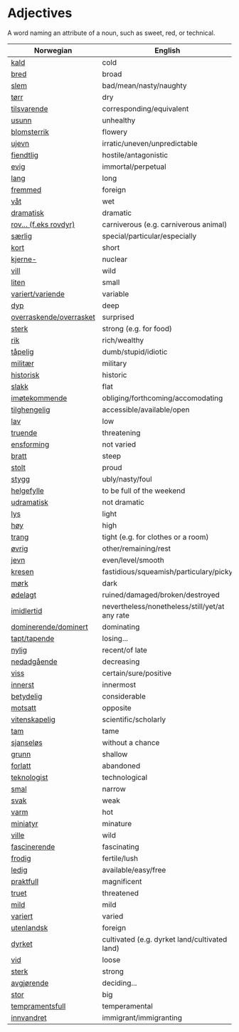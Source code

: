 # Adjectives

A word naming an attribute of a noun, such as sweet, red, or technical.

| Norwegian | English |
| --- | --- |
| [kald](https://www.ordnett.no/search?language=no&phrase=kald) | cold |
| [bred](https://www.ordnett.no/search?language=no&phrase=bred) | broad |
| [slem](https://www.ordnett.no/search?language=no&phrase=slem) | bad/mean/nasty/naughty |
| [tørr](https://www.ordnett.no/search?language=no&phrase=tørr) | dry |
| [tilsvarende](https://www.ordnett.no/search?language=no&phrase=tilsvarende) | corresponding/equivalent |
| [usunn](https://www.ordnett.no/search?language=no&phrase=usunn) | unhealthy |
| [blomsterrik](https://www.ordnett.no/search?language=no&phrase=blomsterrik) | flowery |
| [ujevn](https://www.ordnett.no/search?language=no&phrase=ujevn) | irratic/uneven/unpredictable |
| [fiendtlig](https://www.ordnett.no/search?language=no&phrase=fiendtlig) | hostile/antagonistic |
| [evig](https://www.ordnett.no/search?language=no&phrase=evig) | immortal/perpetual |
| [lang](https://www.ordnett.no/search?language=no&phrase=lang) | long |
| [fremmed](https://www.ordnett.no/search?language=no&phrase=fremmed) | foreign |
| [våt](https://www.ordnett.no/search?language=no&phrase=våt) | wet |
| [dramatisk](https://www.ordnett.no/search?language=no&phrase=dramatisk) | dramatic |
| [rov... (f.eks rovdyr)](https://www.ordnett.no/search?language=no&phrase=rov...%20(f.eks%20rovdyr)) | carniverous (e.g. carniverous animal) |
| [særlig](https://www.ordnett.no/search?language=no&phrase=særlig) | special/particular/especially |
| [kort](https://www.ordnett.no/search?language=no&phrase=kort) | short |
| [kjerne-](https://www.ordnett.no/search?language=no&phrase=kjerne-) | nuclear |
| [vill](https://www.ordnett.no/search?language=no&phrase=vill) | wild |
| [liten](https://www.ordnett.no/search?language=no&phrase=liten) | small |
| [variert/variende](https://www.ordnett.no/search?language=no&phrase=variert/variende) | variable |
| [dyp](https://www.ordnett.no/search?language=no&phrase=dyp) | deep |
| [overraskende/overrasket](https://www.ordnett.no/search?language=no&phrase=overraskende/overrasket) | surprised |
| [sterk](https://www.ordnett.no/search?language=no&phrase=sterk) | strong (e.g. for food) |
| [rik](https://www.ordnett.no/search?language=no&phrase=rik) | rich/wealthy |
| [tåpelig](https://www.ordnett.no/search?language=no&phrase=tåpelig) | dumb/stupid/idiotic |
| [militær](https://www.ordnett.no/search?language=no&phrase=militær) | military |
| [historisk](https://www.ordnett.no/search?language=no&phrase=historisk) | historic |
| [slakk](https://www.ordnett.no/search?language=no&phrase=slakk) | flat |
| [imøtekommende](https://www.ordnett.no/search?language=no&phrase=imøtekommende) | obliging/forthcoming/accomodating |
| [tilghengelig](https://www.ordnett.no/search?language=no&phrase=tilghengelig) | accessible/available/open |
| [lav](https://www.ordnett.no/search?language=no&phrase=lav) | low |
| [truende](https://www.ordnett.no/search?language=no&phrase=truende) | threatening |
| [ensforming](https://www.ordnett.no/search?language=no&phrase=ensforming) | not varied |
| [bratt](https://www.ordnett.no/search?language=no&phrase=bratt) | steep |
| [stolt](https://www.ordnett.no/search?language=no&phrase=stolt) | proud |
| [stygg](https://www.ordnett.no/search?language=no&phrase=stygg) | ubly/nasty/foul |
| [helgefylle](https://www.ordnett.no/search?language=no&phrase=helgefylle) | to be full of the weekend |
| [udramatisk](https://www.ordnett.no/search?language=no&phrase=udramatisk) | not dramatic |
| [lys](https://www.ordnett.no/search?language=no&phrase=lys) | light |
| [høy](https://www.ordnett.no/search?language=no&phrase=høy) | high |
| [trang](https://www.ordnett.no/search?language=no&phrase=trang) | tight (e.g. for clothes or a room) |
| [øvrig](https://www.ordnett.no/search?language=no&phrase=øvrig) | other/remaining/rest |
| [jevn](https://www.ordnett.no/search?language=no&phrase=jevn) | even/level/smooth |
| [kresen](https://www.ordnett.no/search?language=no&phrase=kresen) | fastidious/squeamish/particulary/picky |
| [mørk](https://www.ordnett.no/search?language=no&phrase=mørk) | dark |
| [ødelagt](https://www.ordnett.no/search?language=no&phrase=ødelagt) | ruined/damaged/broken/destroyed |
| [imidlertid](https://www.ordnett.no/search?language=no&phrase=imidlertid) | nevertheless/nonetheless/still/yet/at any rate |
| [dominerende/dominert](https://www.ordnett.no/search?language=no&phrase=dominerende/dominert) | dominating |
| [tapt/tapende](https://www.ordnett.no/search?language=no&phrase=tapt/tapende) | losing... |
| [nylig](https://www.ordnett.no/search?language=no&phrase=nylig) | recent/of late |
| [nedadgående](https://www.ordnett.no/search?language=no&phrase=nedadgående) | decreasing |
| [viss](https://www.ordnett.no/search?language=no&phrase=viss) | certain/sure/positive |
| [innerst](https://www.ordnett.no/search?language=no&phrase=innerst) | innermost |
| [betydelig](https://www.ordnett.no/search?language=no&phrase=betydelig) | considerable |
| [motsatt](https://www.ordnett.no/search?language=no&phrase=motsatt) | opposite |
| [vitenskapelig](https://www.ordnett.no/search?language=no&phrase=vitenskapelig) | scientific/scholarly |
| [tam](https://www.ordnett.no/search?language=no&phrase=tam) | tame |
| [sjanseløs](https://www.ordnett.no/search?language=no&phrase=sjanseløs) | without a chance |
| [grunn](https://www.ordnett.no/search?language=no&phrase=grunn) | shallow |
| [forlatt](https://www.ordnett.no/search?language=no&phrase=forlatt) | abandoned |
| [teknologist](https://www.ordnett.no/search?language=no&phrase=teknologist) | technological |
| [smal](https://www.ordnett.no/search?language=no&phrase=smal) | narrow |
| [svak](https://www.ordnett.no/search?language=no&phrase=svak) | weak |
| [varm](https://www.ordnett.no/search?language=no&phrase=varm) | hot |
| [miniatyr](https://www.ordnett.no/search?language=no&phrase=miniatyr) | minature |
| [ville](https://www.ordnett.no/search?language=no&phrase=ville) | wild |
| [fascinerende](https://www.ordnett.no/search?language=no&phrase=fascinerende) | fascinating |
| [frodig](https://www.ordnett.no/search?language=no&phrase=frodig) | fertile/lush |
| [ledig](https://www.ordnett.no/search?language=no&phrase=ledig) | available/easy/free |
| [praktfull](https://www.ordnett.no/search?language=no&phrase=praktfull) | magnificent |
| [truet](https://www.ordnett.no/search?language=no&phrase=truet) | threatened |
| [mild](https://www.ordnett.no/search?language=no&phrase=mild) | mild |
| [variert](https://www.ordnett.no/search?language=no&phrase=variert) | varied |
| [utenlandsk](https://www.ordnett.no/search?language=no&phrase=utenlandsk) | foreign |
| [dyrket](https://www.ordnett.no/search?language=no&phrase=dyrket) | cultivated (e.g. dyrket land/cultivated land) |
| [vid](https://www.ordnett.no/search?language=no&phrase=vid) | loose |
| [sterk](https://www.ordnett.no/search?language=no&phrase=sterk) | strong |
| [avgjørende](https://www.ordnett.no/search?language=no&phrase=avgjørende) | deciding... |
| [stor](https://www.ordnett.no/search?language=no&phrase=stor) | big |
| [tempramentsfull](https://www.ordnett.no/search?language=no&phrase=tempramentsfull) | temperamental |
| [innvandret](https://www.ordnett.no/search?language=no&phrase=innvandret) | immigrant/immigranting |

